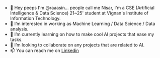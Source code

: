 - 👋 Hey peeps I'm @raaasin... people call me Nisar, I'm a CSE (Artificial Intelligence & Data Science) 21~25' student at Vignan's Institute of Information Technology.
- 👀 I’m interested in working as Machine Learning / Data Science / Data analysis.
- 🌱 I’m currently learning on how to make cool AI projects that ease my tasks.
- 💞️ I’m looking to collaborate on any projects that are related to AI.
- 📫 You can reach me on [Linkedin](https://www.linkedin.com/in/raaasin/)

<!---
raaasin/raaasin is a ✨ special ✨ repository because its `README.md` (this file) appears on your GitHub profile.
You can click the Preview link to take a look at your changes.
--->
